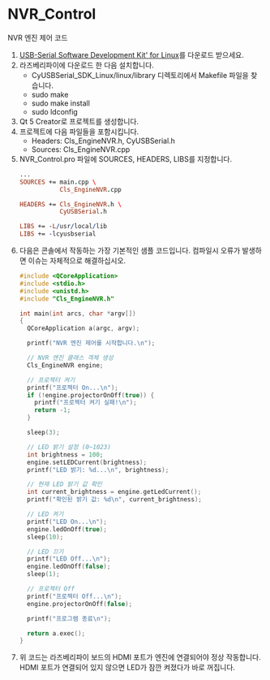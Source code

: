 # NVR_Control
NVR 엔진 제어 코드

1. [USB-Serial Software Development Kit' for Linux](http://www.cypress.com/documentation/software-and-drivers/usb-serial-software-development-kit)를 다운로드 받으세요.
2. 라즈베리파이에 다운로드 한 다음 설치합니다.
   * CyUSBSerial_SDK_Linux/linux/library 디렉토리에서 Makefile 파일을 찾습니다.
   * sudo make
   * sudo make install
   * sudo ldconfig
4. Qt 5 Creator로 프로젝트를 생성합니다.
5. 프로젝트에 다음 파일들을 포함시킵니다.
   * Headers: Cls_EngineNVR.h, CyUSBSerial.h
   * Sources: Cls_EngineNVR.cpp
6. NVR_Control.pro 파일에 SOURCES, HEADERS, LIBS를 지정합니다.
   ```pro
   ...
   SOURCES += main.cpp \
              Cls_EngineNVR.cpp

   HEADERS += Cls_EngineNVR.h \
              CyUSBSerial.h

   LIBS += -L/usr/local/lib
   LIBS += -lcyusbserial
   ```
7. 다음은 콘솔에서 작동하는 가장 기본적인 샘플 코드입니다. 컴파일시 오류가 발생하면 이슈는 자체적으로 해결하십시오.
   ```cpp
   #include <QCoreApplication>
   #include <stdio.h>
   #include <unistd.h>
   #include "Cls_EngineNVR.h"

   int main(int arcs, char *argv[])
   {
     QCoreApplication a(argc, argv);

     printf("NVR 엔진 제어를 시작합니다.\n");

     // NVR 엔진 클래스 객체 생성
     Cls_EngineNVR engine;

     // 프로젝터 켜기
     printf("프로젝터 On...\n");
     if (!engine.projectorOnOff(true)) {
       printf("프로젝터 켜기 실패!\n");
       return -1;
     }

     sleep(3);

     // LED 밝기 설정 (0~1023)
     int brightness = 100;
     engine.setLEDCurrent(brightness);
     printf("LED 밝기: %d...\n", brightness);

     // 현재 LED 밝기 값 확인
     int current_brightness = engine.getLedCurrent();
     printf("확인된 밝기 값: %d\n", current_brightness);

     // LED 켜기
     printf("LED On...\n");
     engine.ledOnOff(true);
     sleep(10);

     // LED 끄기
     printf("LED Off...\n");
     engine.ledOnOff(false);
     sleep(1);

     // 프로젝터 Off
     printf("프로젝터 Off...\n");
     engine.projectorOnOff(false);

     printf("프로그램 종료\n");

     return a.exec();
   }
   ```
8. 위 코드는 라즈베리파이 보드의 HDMI 포트가 엔진에 연결되어야 정상 작동합니다. HDMI 포트가 연결되어 있지 않으면 LED가 잠깐 켜졌다가 바로 꺼집니다.

